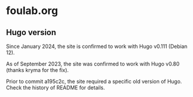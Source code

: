 # foulab.org

## Hugo version

Since January 2024, the site is confirmed to work with Hugo v0.111 (Debian 12).

As of September 2023, the site was confirmed to work with Hugo v0.80 (thanks kryma for the fix).

Prior to commit a195c2c, the site required a specific old version of Hugo. Check the history of README for details.
